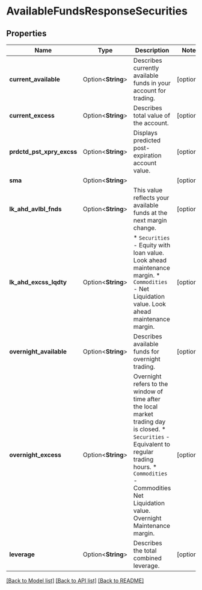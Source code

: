 # AvailableFundsResponseSecurities

## Properties

Name | Type | Description | Notes
------------ | ------------- | ------------- | -------------
**current_available** | Option<**String**> | Describes currently available funds in your account for trading. | [optional]
**current_excess** | Option<**String**> | Describes total value of the account. | [optional]
**prdctd_pst_xpry_excss** | Option<**String**> | Displays predicted post-expiration account value. | [optional]
**sma** | Option<**String**> |  | [optional]
**lk_ahd_avlbl_fnds** | Option<**String**> | This value reflects your available funds at the next margin change. | [optional]
**lk_ahd_excss_lqdty** | Option<**String**> | * `Securities` - Equity with loan value. Look ahead maintenance margin.  * `Commodities` - Net Liquidation value. Look ahead maintenance margin.  | [optional]
**overnight_available** | Option<**String**> | Describes available funds for overnight trading. | [optional]
**overnight_excess** | Option<**String**> | Overnight refers to the window of time after the local market trading day is closed.    * `Securities` - Equivalent to regular trading hours.     * `Commodities` - Commodities Net Liquidation value. Overnight Maintenance margin.  | [optional]
**leverage** | Option<**String**> | Describes the total combined leverage. | [optional]

[[Back to Model list]](../README.md#documentation-for-models) [[Back to API list]](../README.md#documentation-for-api-endpoints) [[Back to README]](../README.md)
